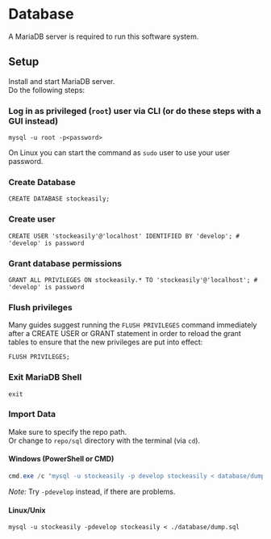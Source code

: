 # Database

A MariaDB server is required to run this software system.

## Setup

Install and start MariaDB server.  
Do the following steps:  

### Log in as privileged (`root`) user via CLI (or do these steps with a GUI instead)   

```shell
mysql -u root -p<password>
```

On Linux you can start the command as `sudo` user to use your user password.

### Create Database

```mariadb
CREATE DATABASE stockeasily;
```

### Create user

```mariadb
CREATE USER 'stockeasily'@'localhost' IDENTIFIED BY 'develop'; # 'develop' is password
```

### Grant database permissions

```mariadb
GRANT ALL PRIVILEGES ON stockeasily.* TO 'stockeasily'@'localhost'; # 'develop' is password
```

### Flush privileges
Many guides suggest running the `FLUSH PRIVILEGES` command immediately
after a CREATE USER or GRANT statement in order to reload the grant tables
to ensure that the new privileges are put into effect:

```mariadb
FLUSH PRIVILEGES;
```

### Exit MariaDB Shell

```shell
exit
```

### Import Data

Make sure to specify the repo path.  
Or change to `repo/sql` directory with the terminal (via `cd`).

#### Windows (PowerShell or CMD)

```powershell
cmd.exe /c "mysql -u stockeasily -p develop stockeasily < database/dump.sql"
```
*Note:* Try `-pdevelop` instead, if there are problems.

#### Linux/Unix

```shell
mysql -u stockeasily -pdevelop stockeasily < ./database/dump.sql
```
